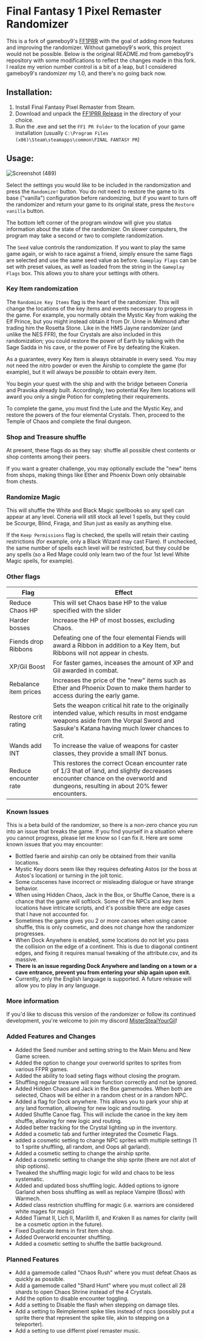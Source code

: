 # Final Fantasy 1 Pixel Remaster Randomizer
This is a fork of gameboy9's [FF1PRR](https://github.com/gameboy9/FF1-PR-Rando) with the goal of adding more features and improving the randomizer.
Without gameboy9's work, this project would not be possible.
Below is the original README.md from gameboy9's repository with some modifications to reflect the changes made in this fork.
I realize my verion number control is a bit of a leap, but I considered gameboy9's randomizer my 1.0, and there's no going back now.

## Installation:
1. Install Final Fantasy Pixel Remaster from Steam.
3. Download and unpack the [FF1PRR Release](https://github.com/gameboy9/Memoria.FFPR/releases/download/0.1/FF1.PRR.zip) in the directory of your choice.
4. Run the .exe and set the `FF1 PR Folder` to the location of your game installation (usually `C:\Program Files (x86)\Steam\steamapps\common\FINAL FANTASY PR`)

## Usage:

![Screenshot (489)](https://github.com/user-attachments/assets/6ff2b0ec-f8c6-4fb2-98da-c01c22b137d2)


Select the settings you would like to be included in the randomization and press the `Randomize!` button. You do not need to restore the game to its base ("vanilla") configuration before randomizing, but if you want to turn off the randomizer and return your game to its original state, press the `Restore vanilla` button.

The bottom left corner of the program window will give you status information about the state of the randomizer. On slower computers, the program may take a second or two to complete randomization.

The `Seed` value controls the randomization. If you want to play the same game again, or wish to race against a friend, simply ensure the same flags are selected and use the same seed value as before. `Gameplay Flags` can be set with preset values, as well as loaded from the string in the `Gameplay Flags` box. This allows you to share your settings with others.

### Key Item randomization
The `Randomize Key Items` flag is the heart of the randomizer. This will change the locations of the key items and events necessary to progress in the game. For example, you normally obtain the Mystic Key from waking the Elf Prince, but you might instead obtain it from Dr. Unne in Melmond after trading him the Rosetta Stone. Like in the HMS Jayne randomizer (and unlike the NES FFR), the four Crystals are also included in this randomization; you could restore the power of Earth by talking with the Sage Sadda in his cave, or the power of Fire by defeating the Kraken.

As a guarantee, every Key Item is always obtainable in every seed. You may not need the nitro powder or even the Airship to complete the game (for example), but it will always be *possible* to obtain every item.

You begin your quest with the ship and with the bridge between Coneria and Pravoka already built. Accordingly, two potential Key Item locations will award you only a single Potion for completing their requirements.

To complete the game, you must find the Lute and the Mystic Key, and restore the powers of the four elemental Crystals. Then, proceed to the Temple of Chaos and complete the final dungeon.

### Shop and Treasure shuffle
At present, these flags do as they say: shuffle all possible chest contents or shop contents among their peers.

If you want a greater challenge, you may optionally exclude the "new" items from shops, making things like Ether and Phoenix Down only obtainable from chests.

### Randomize Magic
This will shuffle the White and Black Magic spellbooks so any spell can appear at any level. Coneria will still stock all level 1 spells, but they could be Scourge, Blind, Firaga, and Stun just as easily as anything else.

If the `Keep Permissions` flag is checked, the spells will retain their casting restrictions (for example, only a Black Wizard may cast Flare). If unchecked, the same number of spells each level will be restricted, but they could be any spells (so a Red Mage could only learn two of the four 1st level White Magic spells, for example).

### Other flags
|Flag|Effect|
|----|------|
|Reduce Chaos HP|This will set Chaos base HP to the value specified with the slider|
|Harder bosses|Increase the HP of most bosses, excluding Chaos.|
|Fiends drop Ribbons|Defeating one of the four elemental Fiends will award a Ribbon in addition to a Key Item, but Ribbons will not appear in chests.|
|XP/Gil Boost|For faster games, inceases the amount of XP and Gil awarded in combat.|
|Rebalance item prices|Increases the price of the "new" items such as Ether and Phoenix Down to make them harder to access during the early game.|
|Restore crit rating|Sets the weapon critical hit rate to the originally intended value, which results in most endgame weapons aside from the Vorpal Sword and Sasuke's Katana having much lower chances to crit.|
|Wands add INT|To increase the value of weapons for caster classes, they provide a small INT bonus.|
|Reduce encounter rate|This restores the correct Ocean encounter rate of 1/3 that of land, and slightly decreases encounter chance on the overworld and dungeons, resulting in about 20% fewer encounters.|

### Known Issues
This is a beta build of the randomizer, so there is a non-zero chance you run into an issue that breaks the game. If you find yourself in a situation where you cannot progress, please let me know so I can fix it. Here are some known issues that you may encounter:

- Bottled faerie and airship can only be obtained from their vanilla locations.
- Mystic Key doors seem like they requires defeating Astos (or the boss at Astos's location) or turning in the jolt tonic.
- Some cutscenes have incorrect or misleading dialogue or have strange behavior.
- When using Hidden Chaos, Jack in the Box, or Shuffle Canoe, there is a chance that the game will softlock. Some of the NPCs and key item locations have intricate scripts, and it's possible there are edge cases that I have not accounted for.
- Sometimes the game gives you 2 or more canoes when using canoe shuffle, this is only cosmetic, and does not change how the randomizer progresses.
- When Dock Anywhere is enabled, some locations do not let you pass the collision on the edge of a continent. This is due to diagonal continent edges, and fixing it requires manual tweaking of the attribute.csv, and its massive.
- **There is an issue regarding Dock Anywhere and landing on a town or a cave entrance, prevent you from entering your ship again upon exit.**
- Currently, only the English language is supported. A future release will allow you to play in any language.

### More information
If you'd like to discuss this version of the randomizer or follow its continued development, you're welcome to join my discord [MisterStealYourGil](https://discord.gg/7TqXF3S)!

### Added Features and Changes
- Added the Seed number and setting string to the Main Menu and New Game screen.
- Added the option to change your overworld sprites to sprites from various FFPR games.
- Added the ability to load seting flags without closing the program.
- Shuffling regular treasure will now function correctly and not be ignored.
- Added Hidden Chaos and Jack in the Box gamemodes. When both are selected, Chaos will be either in a random chest or in a random NPC.
- Added a flag for Dock anywhere. This allows you to park your ship at any land formation, allowing for new logic and routing.
- Added Shuffle Canoe flag. This will include the canoe in the key item shuffle, allowing for new logic and routing.
- Added better tracking for the Crystal lighting up in the inventory.
- Added a cosmetic tab and further integrated the Cosmetic Flags.
- added a cosmetic setting to change NPC sprites with multiple settings (1 to 1 sprite shuffling, all random, and Oops all garland).
- Added a cosmetic setting to change the airship sprite.
- Added a cosmetic setting to change the ship sprite (there are not alot of ship options).
- Tweaked the shuffling magic logic for wild and chaos to be less systematic.
- Added and updated boss shuffling logic. Added options to ignore Garland when boss shuffling as well as replace Vampire (Boss) with Warmech.
- Added class restriction shuffling for magic (i.e. warriors are considered white mages for magic)
- Added Tiamat II, Lich II, Marilith II, and Kraken II as names for clarity (will be a cosmetic option in the future).
- Fixed Duplicate items in first item shop.
- Added Overworld encounter shuffling.
- Added a cosmetic setting to shuffle the battle background.

### Planned Features
- Add a gamemode called "Chaos Rush" where you must defeat Chaos as quickly as possible.
- Add a gamemode called "Shard Hunt" where you must collect all 28 shards to open Chaos Shrine instead of the 4 Crystals.
- Add the option to disable encounter toggling.
- Add a setting to Disable the flash when stepping on damage tiles.
- Add a setting to Reimplement spike tiles instead of npcs (possibly put a sprite there that represent the spike tile, akin to stepping on a teleporter).
- Add a setting to use differnt pixel remaster music.
